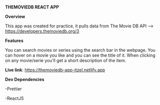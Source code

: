**THEMOVIEDB REACT APP**

**Overview**

This app was created for practice, it pulls data from The Movie DB API --> https://developers.themoviedb.org/3

**Features**

You can search movies or series using the search bar in the webpage.
You can hover on a movie you like and you can see the title of it.
When clicking on any movie/serie you'll get a short description of the item.

**Live link**: https://themoviedb-app-itzel.netlify.app

**Dev Dependencies**

-Prettier

-ReactJS
